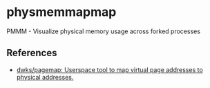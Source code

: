 # physmemmapmap
PMMM - Visualize physical memory usage across forked processes

## References

- [dwks/pagemap: Userspace tool to map virtual page addresses to physical addresses.](https://github.com/dwks/pagemap)
